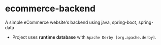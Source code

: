 # ecommerce-backend

A simple eCommerce website's backend using java, spring-boot, spring-data

* Project uses **runtime database** with `Apache Derby [org.apache.derby]`.
